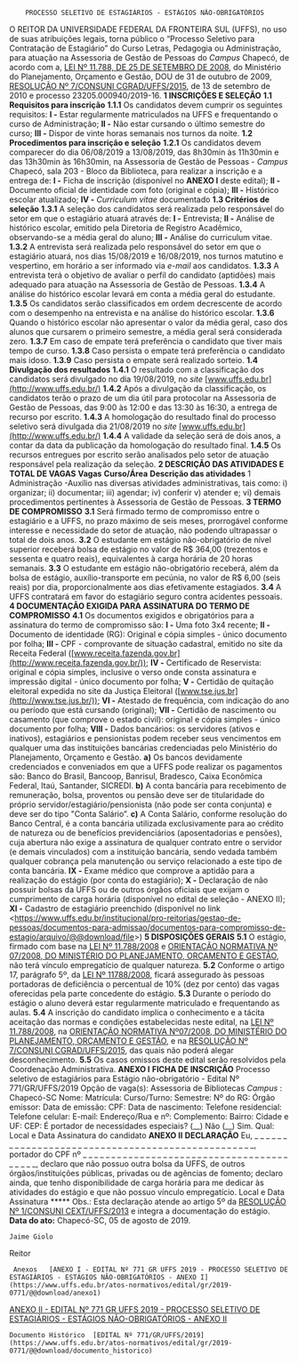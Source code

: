        PROCESSO SELETIVO DE ESTAGIÁRIOS - ESTÁGIOS NÃO-OBRIGATÓRIOS  

 O REITOR DA UNIVERSIDADE FEDERAL DA FRONTEIRA SUL (UFFS), no uso de suas atribuições legais, torna público o “Processo Seletivo para Contratação de Estagiário” do Curso Letras, Pedagogia ou Administração, para atuação na Assessoria de Gestão de Pessoas do *Campus*  Chapecó, de acordo com a, [LEI Nº 11.788, DE 25 DE SETEMBRO DE 2008](http://www.planalto.gov.br/ccivil_03/_ato2007-2010/2008/lei/l11788.htm), do Ministério do Planejamento, Orçamento e Gestão, DOU de 31 de outubro de 2009, [RESOLUÇÃO Nº 7/CONSUNI CGRAD/UFFS/2015](https://www.uffs.edu.br/atos-normativos/resolucao/consunicgrad/2015-0007), de 13 de setembro de 2010 e processo 23205.000940/2019-16.  **1 INSCRIÇÕES E SELEÇÃO** **1.1 Requisitos para inscrição** **1.1.1**  Os candidatos devem cumprir os seguintes requisitos: **I -**  Estar regularmente matriculados na UFFS e frequentando o curso de Administração; **II -**  Não estar cursando o último semestre do curso; **III -**  Dispor de vinte horas semanais nos turnos da noite. **1.2 Procedimentos para inscrição e seleção** **1.2.1**  Os candidatos devem comparecer do dia 06/08/2019 a 13/08/2019, das 8h30min às 11h30min e das 13h30min às 16h30min, na Assessoria de Gestão de Pessoas - *Campus*  Chapecó, sala 203 - Bloco da Biblioteca, para realizar a inscrição e a entrega de: **I -**  Ficha de inscrição (disponível no **ANEXO I**  deste edital); **II -**  Documento oficial de identidade com foto (original e cópia); **III -**  Histórico escolar atualizado; **IV -**  *Curriculum vitae*  documentado **1.3 Critérios de seleção** **1.3.1**  A seleção dos candidatos será realizada pelo responsável do setor em que o estagiário atuará através de: **I -**  Entrevista; **II -**  Análise de histórico escolar, emitido pela Diretoria de Registro Acadêmico, observando-se a média geral do aluno; **III -**  Análise do curriculum vitae. **1.3.2**  A entrevista será realizada pelo responsável do setor em que o estagiário atuará, nos dias 15/08/2019 e 16/08/2019, nos turnos matutino e vespertino, em horário a ser informado via *e-mail*  aos candidatos. **1.3.3**  A entrevista terá o objetivo de avaliar o perfil do candidato (aptidões) mais adequado para atuação na Assessoria de Gestão de Pessoas. **1.3.4**  A análise do histórico escolar levará em conta a média geral do estudante. **1.3.5**  Os candidatos serão classificados em ordem decrescente de acordo com o desempenho na entrevista e na análise do histórico escolar. **1.3.6**  Quando o histórico escolar não apresentar o valor da média geral, caso dos alunos que cursarem o primeiro semestre, a média geral será considerada zero. **1.3.7**  Em caso de empate terá preferência o candidato que tiver mais tempo de curso. **1.3.8**  Caso persista o empate terá preferência o candidato mais idoso. **1.3.9**  Caso persista o empate será realizado sorteio. **1.4 Divulgação dos resultados** **1.4.1**  O resultado com a classificação dos candidatos será divulgado no dia 19/08/2019, no *site* [www.uffs.edu.br](http://www.uffs.edu.br/) **1.4.2**  Após a divulgação da classificação, os candidatos terão o prazo de um dia útil para protocolar na Assessoria de Gestão de Pessoas, das 9:00 às 12:00 e das 13:30 às 16:30, a entrega de recurso por escrito. **1.4.3**  A homologação do resultado final do processo seletivo será divulgada dia 21/08/2019 no *site* [www.uffs.edu.br](http://www.uffs.edu.br/) **1.4.4**  A validade da seleção será de dois anos, a contar da data da publicação da homologação do resultado final. **1.4.5**  Os recursos entregues por escrito serão analisados pelo setor de atuação responsável pela realização da seleção.  **2 DESCRIÇÃO DAS ATIVIDADES E TOTAL DE VAGAS**     **Vagas**   **Curso/Área**   **Descrição das atividades**     1   Administração   -Auxílio nas diversas atividades administrativas, tais como: i) organizar; ii) documentar; iii) agendar; iv) conferir v) atender e; vi) demais procedimentos pertinentes à Assessoria de Gestão de Pessoas.      **3 TERMO DE COMPROMISSO** **3.1**  Será firmado termo de compromisso entre o estagiário e a UFFS, no prazo máximo de seis meses, prorrogável conforme interesse e necessidade do setor de atuação, não podendo ultrapassar o total de dois anos. **3.2**  O estudante em estágio não-obrigatório de nível superior receberá bolsa de estágio no valor de R$ 364,00 (trezentos e sessenta e quatro reais), equivalentes à carga horária de 20 horas semanais. **3.3**  O estudante em estágio não-obrigatório receberá, além da bolsa de estágio, auxílio-transporte em pecúnia, no valor de R$ 6,00 (seis reais) por dia, proporcionalmente aos dias efetivamente estagiados. **3.4**  A UFFS contratará em favor do estagiário seguro contra acidentes pessoais.  **4 DOCUMENTAÇÃO EXIGIDA PARA ASSINATURA DO TERMO DE COMPROMISSO** **4.1**  Os documentos exigidos e obrigatórios para a assinatura do termo de compromisso são: **I -**  Uma foto 3x4 recente; **II -**  Documento de identidade (RG): Original e cópia simples - único documento por folha; **III -**  CPF - comprovante de situação cadastral, emitido no site da Receita Federal ([www.receita.fazenda.gov.br](http://www.receita.fazenda.gov.br/)); **IV -**  Certificado de Reservista: original e cópia simples, inclusive o verso onde consta assinatura e impressão digital - único documento por folha; **V -**  Certidão de quitação eleitoral expedida no site da Justiça Eleitoral ([www.tse.jus.br](http://www.tse.jus.br/)); **VI -**  Atestado de frequência, com indicação do ano ou período que está cursando (original); **VII -**  Certidão de nascimento ou casamento (que comprove o estado civil): original e cópia simples - único documento por folha; **VIII -**  Dados bancários: os servidores (ativos e inativos), estagiários e pensionistas podem receber seus vencimentos em qualquer uma das instituições bancárias credenciadas pelo Ministério do Planejamento, Orçamento e Gestão. **a)**  Os bancos devidamente credenciados e conveniados em que a UFFS pode realizar os pagamentos são: Banco do Brasil, Bancoop, Banrisul, Bradesco, Caixa Econômica Federal, Itaú, Santander, SICREDI. **b)**  A conta bancária para recebimento de remuneração, bolsa, proventos ou pensão deve ser de titularidade do próprio servidor/estagiário/pensionista (não pode ser conta conjunta) e deve ser do tipo "Conta Salário”. **c)**  A Conta Salário, conforme resolução do Banco Central, é a conta bancária utilizada exclusivamente para ao crédito de natureza ou de benefícios previdenciários (aposentadorias e pensões), cuja abertura não exige a assinatura de qualquer contrato entre o servidor (e demais vinculados) com a instituição bancária, sendo vedada também qualquer cobrança pela manutenção ou serviço relacionado a este tipo de conta bancária. **IX -**  Exame médico que comprove a aptidão para a realização do estágio (por conta do estagiário); **X -**  Declaração de não possuir bolsas da UFFS ou de outros órgãos oficiais que exijam o cumprimento de carga horária (disponível no edital de seleção - ANEXO II); **XI -**  Cadastro de estagiário preenchido (disponível no link <<https://www.uffs.edu.br/institucional/pro-reitorias/gestao-de-pessoas/documentos-para-admissao/documentos-para-compromisso-de-estagio/arquivo/@@download/file>>)  **5 DISPOSIÇÕES GERAIS** **5.1**  O estágio, firmado com base na [LEI Nº 11.788/2008](http://www.planalto.gov.br/ccivil_03/_ato2007-2010/2008/lei/l11788.htm) e [ORIENTAÇÃO NORMATIVA Nº 07/2008, DO MINISTÉRIO DO PLANEJAMENTO, ORÇAMENTO E GESTÃO](http://www.pgfn.fazenda.gov.br/programa-de-estagio/orientacao_normativa_07_republicacao_2.pdf), não terá vínculo empregatício de qualquer natureza. **5.2**  Conforme o artigo 17, parágrafo 5º, da [LEI Nº 11788/2008](http://www.planalto.gov.br/ccivil_03/_ato2007-2010/2008/lei/l11788.htm), ficará assegurado às pessoas portadoras de deficiência o percentual de 10% (dez por cento) das vagas oferecidas pela parte concedente do estágio. **5.3**  Durante o período do estágio o aluno deverá estar regularmente matriculado e frequentando as aulas. **5.4**  A inscrição do candidato implica o conhecimento e a tácita aceitação das normas e condições estabelecidas neste edital, na [LEI Nº 11.788/2008](http://www.planalto.gov.br/ccivil_03/_ato2007-2010/2008/lei/l11788.htm), na [ORIENTAÇÃO NORMATIVA Nº](http://www.pgfn.fazenda.gov.br/programa-de-estagio/orientacao_normativa_07_republicacao_2.pdf)[07/2008, DO MINISTÉRIO DO PLANEJAMENTO, ORÇAMENTO E GESTÃO](http://www.pgfn.fazenda.gov.br/programa-de-estagio/orientacao_normativa_07_republicacao_2.pdf), e na [RESOLUÇÃO Nº 7/CONSUNI CGRAD/UFFS/2015](https://www.uffs.edu.br/atos-normativos/resolucao/consunicgrad/2015-0007), das quais não poderá alegar desconhecimento. **5.5**  Os casos omissos deste edital serão resolvidos pela Coordenação Administrativa.   **ANEXO I**  **FICHA DE INSCRIÇÃO**  Processo seletivo de estagiários para Estágio não-obrigatório - Edital Nº 771/GR/UFFS/2019 Opção de vaga(s): Assessoria de Bibliotecas *Campus* : Chapecó-SC     Nome:   Matrícula:     Curso/Turno:   Semestre:     Nº do RG:   Órgão emissor:   Data de emissão:     CPF:   Data de nascimento:     Telefone residencial:   Telefone celular:     E-mail:     Endereço/Rua e nº:     Complemento:     Bairro:     Cidade e UF:   CEP:     É portador de necessidades especiais?     (\_\_) Não (\_\_) Sim. Qual:               Local e Data   Assinatura do candidato **ANEXO II**  **DECLARAÇÃO**  Eu, \_ \_ \_ \_ \_ \_ \_ \_ \_ \_ \_ \_ \_ \_ \_ \_ \_ \_ \_ \_ \_ \_ \_ \_ \_ \_ \_ \_ \_ \_ \_ \_ \_ \_ \_ \_ \_ \_ \_ \_ \_ \_ \_ \_ \_ \_ \_ \_ \_, portador do CPF nº \_ \_ \_ \_ \_ \_ \_ \_ \_ \_ \_ \_ \_ \_ \_ \_ \_ \_ \_ \_ \_ \_ \_ \_ \_ \_ \_ \_ \_ \_ \_ \_ \_ \_ \_ \_ \_ \_ \_ \_ \_, declaro que não possuo outra bolsa da UFFS, de outros órgãos/instituições públicas, privadas ou de agências de fomento; declaro ainda, que tenho disponibilidade de carga horária para me dedicar às atividades do estágio e que não possuo vínculo empregatício.   Local e Data   Assinatura *****  Obs.: Esta declaração atende ao artigo 5º da [RESOLUÇÃO Nº 1/CONSUNI CEXT/UFFS/2013](https://www.uffs.edu.br/atos-normativos/resolucao/consunicext/2013-0001) e integra a documentação do estágio.      **Data do ato:** Chapecó-SC, 05 de agosto de 2019.   
 

    Jaime Giolo   
 Reitor 

     Anexos   [ANEXO I - EDITAL Nº 771 GR UFFS 2019 - PROCESSO SELETIVO DE ESTAGIÁRIOS - ESTÁGIOS NÃO-OBRIGATÓRIOS - ANEXO I](https://www.uffs.edu.br/atos-normativos/edital/gr/2019-0771/@@download/anexo1)  

   [ANEXO II - EDITAL Nº 771 GR UFFS 2019 - PROCESSO SELETIVO DE ESTAGIÁRIOS - ESTÁGIOS NÃO-OBRIGATÓRIOS - ANEXO II](https://www.uffs.edu.br/atos-normativos/edital/gr/2019-0771/@@download/anexo2)  

    Documento Histórico  [EDITAL Nº 771/GR/UFFS/2019](https://www.uffs.edu.br/atos-normativos/edital/gr/2019-0771/@@download/documento_historico)     
      